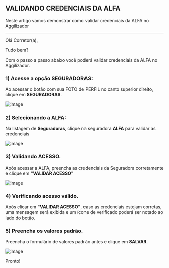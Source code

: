 ## VALIDANDO CREDENCIAIS DA ALFA
Neste artigo vamos demonstrar como validar credenciais da ALFA no Aggilizador

---

Olá Corretor(a),

Tudo bem?

Com o passo a passo abaixo você poderá validar credenciais da ALFA no Aggilizador.

### 1) Acesse a opção SEGURADORAS:

Ao acessar o botão com sua FOTO de PERFIL no canto superior direito, clique em **SEGURADORAS**.

![image](https://conversu-partner-assets.s3.sa-east-1.amazonaws.com/agger/wiki/seguradoras/validando-credenciais/c220eb72-5169-48ab-b4df-330f11a099aa.png)

### 2) Selecionando a ALFA:

Na listagem de **Seguradoras**, clique na seguradora **ALFA** para validar as credenciais

![image](https://github.com/user-attachments/assets/44c857e2-080d-49bf-8e7e-8a7e10cd1b33)

### 3) Validando ACESSO.

Após acessar a ALFA, preencha as credenciais da Seguradora corretamente e clique em **"VALIDAR ACESSO"**

![image](https://github.com/user-attachments/assets/1e77dd0b-e786-4ef1-8610-1dda4b9d9b36)

### 4) Verificando acesso válido.

Após clicar em **"VALIDAR ACESSO"**, caso as credenciais estejam corretas, uma mensagem será exibida e um ícone de verificado poderá ser notado ao lado do botão.

### 5) Preencha os valores padrão.

Preencha o formulário de valores padrão antes e clique em **SALVAR**.

![image](https://github.com/user-attachments/assets/851ba0ef-a063-44b3-b5ee-9468466d7166)

Pronto!

